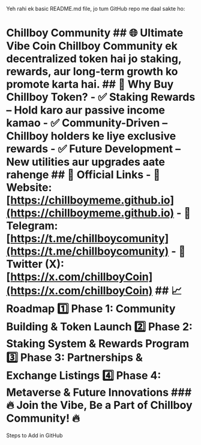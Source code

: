 Yeh rahi ek basic README.md file, jo tum GitHub repo me daal sakte ho:
# Chillboy Community ## 🌐 Ultimate Vibe Coin Chillboy Community ek decentralized token hai jo **staking, rewards, aur long-term growth** ko promote karta hai. ## 🚀 Why Buy Chillboy Token? - ✅ **Staking Rewards** – Hold karo aur passive income kamao - ✅ **Community-Driven** – Chillboy holders ke liye exclusive rewards - ✅ **Future Development** – New utilities aur upgrades aate rahenge ## 🔗 Official Links - 🔹 Website: [https://chillboymeme.github.io](https://chillboymeme.github.io) - 🔹 Telegram: [https://t.me/chillboycomunity](https://t.me/chillboycomunity) - 🔹 Twitter (X): [https://x.com/chillboyCoin](https://x.com/chillboyCoin) ## 📈 Roadmap 1️⃣ **Phase 1:** Community Building & Token Launch 2️⃣ **Phase 2:** Staking System & Rewards Program 3️⃣ **Phase 3:** Partnerships & Exchange Listings 4️⃣ **Phase 4:** Metaverse & Future Innovations ### 🔥 Join the Vibe, Be a Part of Chillboy Community! 🔥 
Steps to Add in GitHub
